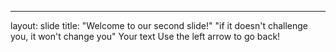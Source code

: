 
---
layout: slide
title: "Welcome to our second slide!"
"if it doesn't challenge you, it won't change you"
Your text
Use the left arrow to go back!
